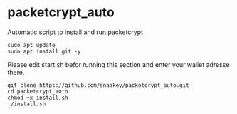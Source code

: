 # packetcrypt_auto
Automatic script to install and run packetcrypt
<br>

```
sudo apt update
sudo apt install git -y
```
Please edit start.sh befor running this section and enter your wallet adresse there.
```
git clone https://github.com/snaakey/packetcrypt_auto.git
cd packetcrypt_auto
chmod +x install.sh
./install.sh
